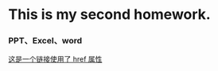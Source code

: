 # This is my second homework.
### PPT、Excel、word

<a href="https://raw.githubusercontent.com/Creat008/homework-second/master/2%EF%BC%9AAI%E4%BA%BA%E5%B7%A5%E6%99%BA%E8%83%BD%E6%8A%80%E6%9C%AF%E8%B0%83%E7%A0%94PPT.ppt">这是一个链接使用了 href 属性</a>
